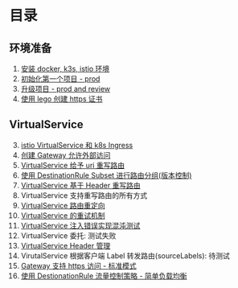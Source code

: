 # 目录

## 环境准备

1. [安装 docker, k3s, istio 环境](./01-install.md)
2. [初始化第一个项目 - prod](./02-initial-project.md)
7. [升级项目 - prod and review](./07-upgrade-project.md)
16. [使用 lego 创建 https 证书](./16-lego-create-server-certificate.md)

## VirtualService

3. [istio VirtualService 和 k8s Ingress](./03-vs-and-ingress.md)
4. [创建 Gateway 允许外部访问](./04-gateway.md)
5. [VirtualService 给予 uri 重写路由](./05-vs-http-rewrite-by-uri.md)
6. [使用 DestinationRule Subset 进行路由分组(版本控制)](./06-dr-subset.md)
8. [VirtualService 基于 Header 重写路由](./08-vs-http-rewrite-by-header.md)
9. VirtualService 支持重写路由的所有方式
10. [VirtualService 路由重定向](./10-vs-http-redirect.md)
11. [VirtualService 的重试机制](./11-vs-http-retry.md)
12. [VirtualService 注入错误实现混沌测试](./12-vs-http-fault-injection.md)
13. VirtualService 委托: 测试失败
14. [VirtualService Header 管理](./14-vs-http-header-operation.md)
15. VirutalService 根据客户端 Label 转发路由(sourceLabels): 待测试
17. [Gateway 支持 https 访问 - 标准模式](./17-gw-https-support-standard.md)
18. [使用 DestionationRule 流量控制策略 - 简单负载均衡](./18-dr-simple-loadbalance.md)